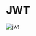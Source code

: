 # JWT

![jwt](https://user-images.githubusercontent.com/82458716/236132180-63bc0132-6087-42a2-8f8b-a6a43ef76868.png)
